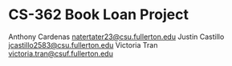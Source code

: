 # CS-362 Book Loan Project

Anthony Cardenas natertater23@csu.fullerton.edu
Justin Castillo jcastillo2583@csu.fullerton.edu
Victoria Tran victoria.tran@csuf.fullerton.edu

